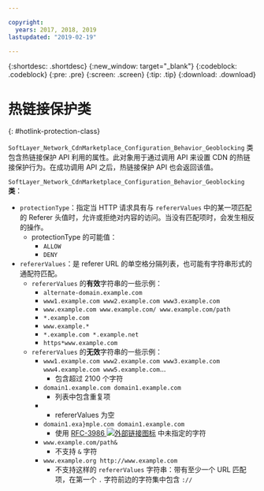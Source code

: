 ```yaml
---

copyright:
  years: 2017, 2018, 2019
lastupdated: "2019-02-19"

---
```


{:shortdesc: .shortdesc}
{:new_window: target="_blank"}
{:codeblock: .codeblock}
{:pre: .pre}
{:screen: .screen}
{:tip: .tip}
{:download: .download}

# 热链接保护类
{: #hotlink-protection-class}

`SoftLayer_Network_CdnMarketplace_Configuration_Behavior_Geoblocking` 类包含热链接保护 API 利用的属性。此对象用于通过调用 API 来设置 CDN 的热链接保护行为。在成功调用 API 之后，热链接保护 API 也会返回该值。

`SoftLayer_Network_CdnMarketplace_Configuration_Behavior_Geoblocking` **类**：

* `protectionType`：指定当 HTTP 请求具有与 `refererValues` 中的某一项匹配的 Referer 头值时，允许或拒绝对内容的访问。当没有匹配项时，会发生相反的操作。
  * protectionType 的可能值：
    * `ALLOW`
    * `DENY`
* `refererValues`：是 referer URL 的单空格分隔列表，也可能有字符串形式的通配符匹配。
  * `refererValues` 的**有效**字符串的一些示例：
    * `alternate-domain.example.com`
    * `www1.example.com www2.example.com www3.example.com`
    * `www.example.com www.example.com/ www.example.com/path`
    * `*.example.com`
    * `www.example.*`
    * `*.example.com *.example.net`
    * `https*www.example.com`
  * `refererValues` 的**无效**字符串的一些示例：
    * `www1.example.com www2.example.com www3.example.com www4.example.com www5.example.com`...
      * 包含超过 2100 个字符
    * `domain1.example.com domain1.example.com`
      * 列表中包含重复项
    * ` `
      * refererValues 为空
    * `domain1.exa}mple.com domain1.example.com`
      * 使用 [RFC-3986 ![外部链接图标](../../icons/launch-glyph.svg "外部链接图标")](https://tools.ietf.org/html/rfc3986#section-2) 中未指定的字符
    * `www.example.com/path&`
      * 不支持 `&` 字符
    * `www.example.org http://www.example.com`
      * 不支持这样的 `refererValues` 字符串：带有至少一个 URL 匹配项，在第一个 `.` 字符前边的字符集中包含 `://`
